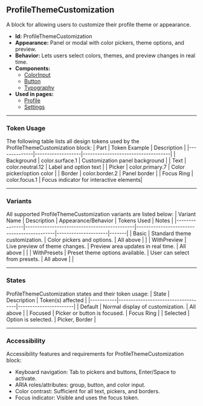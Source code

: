 ## ProfileThemeCustomization
A block for allowing users to customize their profile theme or appearance.
- **Id:** ProfileThemeCustomization
- **Appearance:** Panel or modal with color pickers, theme options, and preview.
- **Behavior:** Lets users select colors, themes, and preview changes in real time.
- **Components:**
  - [ColorInput](../components/ColorInput.md)
  - [Button](../components/Button.md)
  - [Typography](../components/Typography.md)
- **Used in pages:**
  - [Profile](../pages/Profile.md)
  - [Settings](../pages/Settings.md)

---

### Token Usage
The following table lists all design tokens used by the ProfileThemeCustomization block:
| Part         | Token Example      | Description                        |
|--------------|-------------------|------------------------------------|
| Background   | color.surface.1   | Customization panel background     |
| Text         | color.neutral.12  | Label and option text              |
| Picker       | color.primary.7   | Color picker/option color          |
| Border       | color.border.2    | Panel border                       |
| Focus Ring   | color.focus.1     | Focus indicator for interactive elements|

---

### Variants
All supported ProfileThemeCustomization variants are listed below:
| Variant Name   | Description                                 | Appearance/Behavior                        | Tokens Used         | Notes |
|---------------|---------------------------------------------|--------------------------------------------|---------------------|-------|
| Basic         | Standard theme customization.                | Color pickers and options.                 | All above           |       |
| WithPreview   | Live preview of theme changes.               | Preview area updates in real time.         | All above           |       |
| WithPresets   | Preset theme options available.              | User can select from presets.              | All above           |       |

---

### States
ProfileThemeCustomization states and their token usage:
| State     | Description                        | Token(s) affected      |
|-----------|------------------------------------|-----------------------|
| Default   | Normal display of customization.   | All above             |
| Focused   | Picker or button is focused.       | Focus Ring            |
| Selected  | Option is selected.                | Picker, Border        |

---

### Accessibility
Accessibility features and requirements for ProfileThemeCustomization block:
- Keyboard navigation: Tab to pickers and buttons, Enter/Space to activate.
- ARIA roles/attributes: group, button, and color input.
- Color contrast: Sufficient for all text, pickers, and borders.
- Focus indicator: Visible and uses the focus token.
